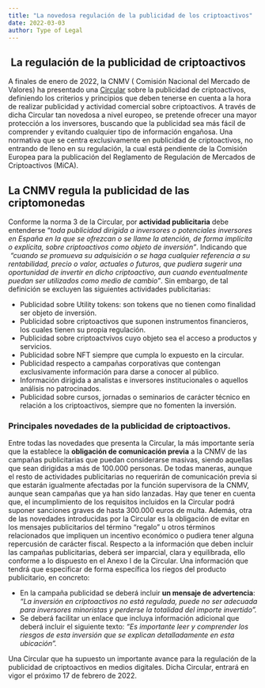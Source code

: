 ```yaml
---
title: "La novedosa regulación de la publicidad de los criptoactivos"
date: 2022-03-03
author: Type of Legal
---
```


 **La regulación de la publicidad de criptoactivos**
----------------------------------------------------

A finales de enero de 2022, la CNMV ( Comisión Nacional del Mercado de Valores) ha presentado una [Circular](https://www.cnmv.es/loultimo/NP_Circularcriptoactivos_17012022.pdf) sobre la publicidad de criptoactivos, definiendo los criterios y principios que deben tenerse en cuenta a la hora de realizar publicidad y actividad comercial sobre criptoactivos. A través de dicha Circular tan novedosa a nivel europeo, se pretende ofrecer una mayor protección a los inversores, buscando que la publicidad sea más fácil de comprender y evitando cualquier tipo de información engañosa. Una normativa que se centra exclusivamente en publicidad de criptoactivos, no entrando de lleno en su regulación, la cual está pendiente de la Comisión Europea para la publicación del Reglamento de Regulación de Mercados de Criptoactivos (MiCA).

**La CNMV regula la publicidad de las criptomonedas**
-----------------------------------------------------

Conforme la norma 3 de la Circular, por **actividad publicitaria** debe entenderse “_toda publicidad dirigida a inversores o potenciales inversores en España en la que se ofrezcan o se llame la atención, de forma implícita o explícita, sobre criptoactivos como objeto de inversión”_. Indicando que  _“cuando se promueva su adquisición o se haga cualquier referencia a su rentabilidad, precio o valor, actuales o futuros, que pudiera sugerir una oportunidad de invertir en dicho criptoactivo, aun cuando eventualmente puedan ser utilizados como medio de cambio”_. Sin embargo, de tal definición se excluyen las siguientes actividades publicitarias:

*   Publicidad sobre Utility tokens: son tokens que no tienen como finalidad ser objeto de inversión.
*   Publicidad sobre criptoactivos que suponen instrumentos financieros, los cuales tienen su propia regulación.
*   Publicidad sobre criptoactvivos cuyo objeto sea el acceso a productos y servicios.
*   Publicidad sobre NFT siempre que cumpla lo expuesto en la circular.
*   Publicidad respecto a campañas corporativas que contengan exclusivamente información para darse a conocer al público.
*   Información dirigida a analistas e inversores institucionales o aquellos análisis no patrocinados.
*   Publicidad sobre cursos, jornadas o seminarios de carácter técnico en relación a los criptoactivos, siempre que no fomenten la inversión.

### **Principales novedades de la publicidad de criptoactivos.**

Entre todas las novedades que presenta la Circular, la más importante sería que la establece la **obligación de comunicación previa** a la CNMV de las campañas publicitarias que puedan considerarse masivas, siendo aquellas que sean dirigidas a más de 100.000 personas. De todas maneras, aunque el resto de actividades publicitarias no requerirán de comunicación previa si que estarán igualmente afectadas por la función supervisora de la CNMV, aunque sean campañas que ya han sido lanzadas. Hay que tener en cuenta que, el incumplimiento de los requisitos incluidos en la Circular podrá suponer sanciones graves de hasta 300.000 euros de multa. Además, otra de las novedades introducidas por la Circular es la obligación de evitar en los mensajes publicitarios del término “regalo” u otros términos relacionados que impliquen un incentivo económico o pudiera tener alguna repercusión de carácter fiscal. Respecto a la información que deben incluir las campañas publicitarias, deberá ser imparcial, clara y equilibrada, ello conforme a lo dispuesto en el Anexo I de la Circular. Una información que tendrá que especificar de forma específica los riegos del producto publicitario, en concreto:

*   En la campaña publicidad se deberá incluir **un mensaje de advertencia**: _“La inversión en criptoactivos no está regulada, puede no ser adecuada para inversores minoristas y perderse la totalidad del importe invertido”._
*   Se deberá facilitar un enlace que incluya información adicional que deberá incluir el siguiente texto: _“Es importante leer y comprender los riesgos de esta inversión que se explican detalladamente en esta ubicación”._

Una Circular que ha supuesto un importante avance para la regulación de la publicidad de criptoactivos en medios digitales. Dicha Circular, entrará en vigor el próximo 17 de febrero de 2022.
